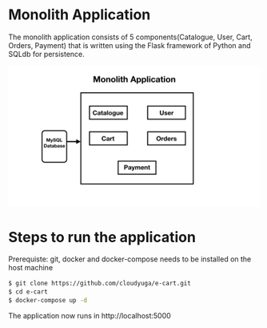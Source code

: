# Monolith Application

The monolith application consists of 5 components(Catalogue, User, Cart, Orders, Payment) that is written using the Flask framework of Python and SQLdb for persistence.

![](images/Monolith.jpeg?raw=true)

# Steps to run the application
Prerequiste: git, docker and docker-compose needs to be installed on the host machine

```sh
$ git clone https://github.com/cloudyuga/e-cart.git
$ cd e-cart
$ docker-compose up -d
```
The application now runs in http://localhost:5000
